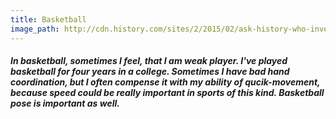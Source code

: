 ```yaml
---
title: Basketball
image_path: http://cdn.history.com/sites/2/2015/02/ask-history-who-invented-basketball-iStock_000006523151Large-E.jpeg
---
```


##### In basketball, sometimes I feel, that I am weak player. I've played basketball for four years in a college. Sometimes I have bad hand coordination, but I often compense it with my ability of qucik-movement, because speed could be really important in sports of this kind. Basketball pose is important as well.
